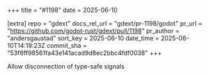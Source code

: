 +++
title = "#1198"
date = 2025-06-10

[extra]
repo = "gdext"
docs_rel_url = "gdext/pr-1198/godot"
pr_url = "https://github.com/godot-rust/gdext/pull/1198"
pr_author = "andersgaustad"
sort_key = 2025-06-10
date_time = 2025-06-10T14:19:23Z
commit_sha = "53f6ff98561fa43e141acad9d8ec2bbc4fdf0038"
+++

Allow disconnection of type-safe signals
